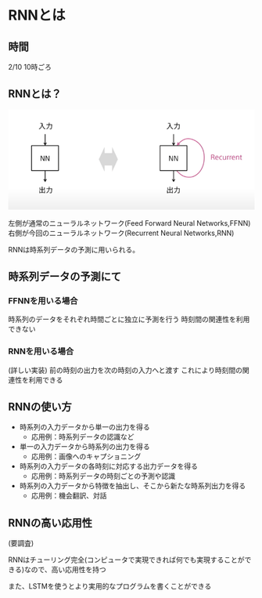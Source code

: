 # RNNとは

## 時間

2/10 10時ごろ

## RNNとは？

![](8_1.png)

左側が通常のニューラルネットワーク(Feed Forward Neural Networks,FFNN)
右側が今回のニューラルネットワーク(Recurrent Neural Networks,RNN)

RNNは時系列データの予測に用いられる。

## 時系列データの予測にて

### FFNNを用いる場合

時系列のデータをそれぞれ時間ごとに独立に予測を行う
時刻間の関連性を利用できない

### RNNを用いる場合

(詳しい実装)
前の時刻の出力を次の時刻の入力へと渡す
これにより時刻間の関連性を利用できる

## RNNの使い方

- 時系列の入力データから単一の出力を得る
    - 応用例：時系列データの認識など
- 単一の入力データから時系列の出力を得る
    - 応用例：画像へのキャプショニング
- 時系列の入力データの各時刻に対応する出力データを得る
    - 応用例：時系列データの時刻ごとの予測や認識
- 時系列の入力データから特徴を抽出し、そこから新たな時系列出力を得る
    - 応用例：機会翻訳、対話

## RNNの高い応用性

(要調査)

RNNはチューリング完全(コンピュータで実現できれば何でも実現することができる)なので、高い応用性を持つ

また、LSTMを使うとより実用的なプログラムを書くことができる